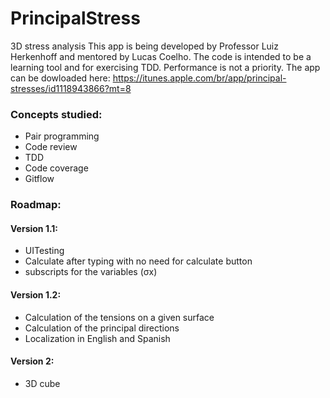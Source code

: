 # PrincipalStress
3D stress analysis
This app is being developed by Professor Luiz Herkenhoff and mentored by Lucas Coelho.
The code is intended to be a learning tool and for exercising TDD. Performance is not a priority.
The app can be dowloaded here: https://itunes.apple.com/br/app/principal-stresses/id1118943866?mt=8

### Concepts studied:
- Pair programming
- Code review
- TDD
- Code coverage
- Gitflow

### Roadmap:
#### Version 1.1:
- UITesting
- Calculate after typing with no need for calculate button
- subscripts for the variables (σx)

#### Version 1.2:
- Calculation of the tensions on a given surface
- Calculation of the principal directions
- Localization in English and Spanish

#### Version 2:
- 3D cube
